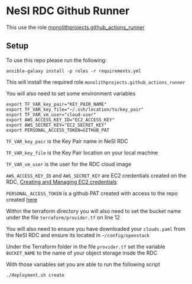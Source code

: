 # NeSI RDC Github Runner

This use the role [monolithprojects.github_actions_runner](https://github.com/MonolithProjects/ansible-github_actions_runner)

## Setup

To use this repo please run the following:

``` { .sh }
ansible-galaxy install -p roles -r requirements.yml
```

This will install the required role `monolithprojects.github_actions_runner`

You will also need to set some environment variables

``` { .sh }
export TF_VAR_key_pair="KEY_PAIR_NAME"
export TF_VAR_key_file="~/.ssh/location/to/key_pair"
export TF_VAR_vm_user="cloud-user"
export AWS_ACCESS_KEY_ID="EC2_ACCESS_KEY"
export AWS_SECRET_KEY="EC2_SECRET_KEY"
export PERSONAL_ACCESS_TOKEN=GITHUB_PAT
```

`TF_VAR_key_pair` is the Key Pair name in NeSI RDC

`TF_VAR_key_file` is the Key Pair location on your local machine

`TF_VAR_vm_user` is the user for the RDC cloud image

`AWS_ACCESS_KEY_ID` and `AWS_SECRET_KEY` are EC2 credentials created on the RDC, [Creating and Managing EC2 credentials](https://support.cloud.nesi.org.nz/user-guides/create-and-manage-object-storage/creating-and-managing-ec2-credentials-via-cli/)

`PERSONAL_ACCESS_TOKEN` is a github PAT created with access to the repo created [here](https://github.com/settings/tokens)

Within the terraform directory you will also need to set the bucket name under the file `terraform/provider.tf` on line 12

You will also need to ensure you have downloaded your `clouds.yaml` from the NeSI RDC and ensure its located in `~/config/openstack`

Under the Terraform folder in the file `provider.tf` set the variable `BUCKET_NAME` to the name of your object storage insde the RDC

With those variables set you are able to run the following script

``` { .sh }
./deployment.sh create
```
